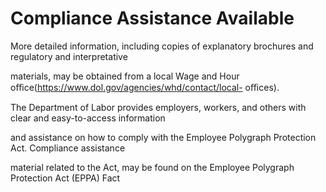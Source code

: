 # Compliance Assistance Available

More detailed information, including copies of explanatory brochures and regulatory and interpretative

materials, may be obtained from a local Wage and Hour oﬃce(https://www.dol.gov/agencies/whd/contact/local- oﬃces).

The Department of Labor provides employers, workers, and others with clear and easy-to-access information

and assistance on how to comply with the Employee Polygraph Protection Act. Compliance assistance

material related to the Act, may be found on the Employee Polygraph Protection Act (EPPA) Fact